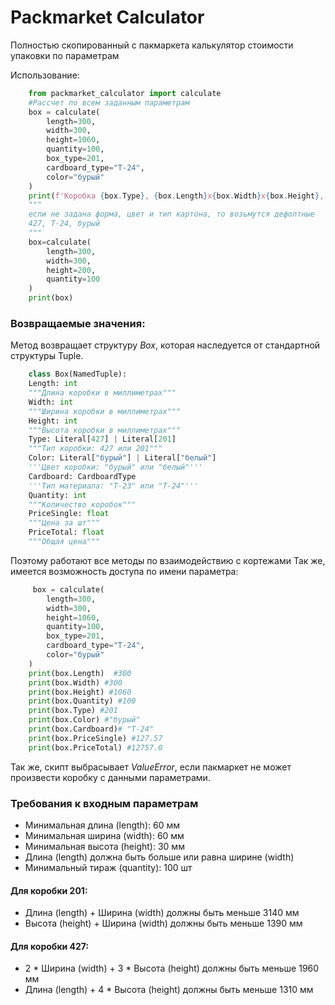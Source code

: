 # Packmarket Calculator
Полностью скопированный с пакмаркета калькулятор стоимости упаковки по параметрам

Использование:
```python
    from packmarket_calculator import calculate
    #Рассчет по всем заданным параметрам
    box = calculate(
        length=300, 
        width=300, 
        height=1060, 
        quantity=100, 
        box_type=201,
        cardboard_type="T-24",
        color="бурый"
    )
    print(f'Коробка {box.Type}, {box.Length}x{box.Width}x{box.Height}, {box.Color}, {box.Quantity} шт - {box.PriceSingle} руб. / {box.PriceTotal} руб.')
    """
    если не задана форма, цвет и тип картона, то возьмутся дефолтные
    427, T-24, бурый
    """
    box=calculate(
        length=300, 
        width=300, 
        height=200, 
        quantity=100
    )
    print(box)
```

### Возвращаемые значения:
Метод возвращает структуру *Box*, которая наследуется от стандартной структуры Tuple.
```python
    class Box(NamedTuple):
    Length: int
    """Длина коробки в миллиметрах"""
    Width: int
    """Ширина коробки в миллиметрах"""
    Height: int
    """Высота коробки в миллиметрах"""
    Type: Literal[427] | Literal[201]
    """Тип коробки: 427 или 201"""
    Color: Literal["бурый"] | Literal["белый"]
    '''Цвет коробки: "бурый" или "белый"'''
    Cardboard: CardboardType
    '''Тип материала: "T-23" или "T-24"'''
    Quantity: int
    """Количество коробок"""
    PriceSingle: float
    """Цена за шт"""
    PriceTotal: float
    """Общая цена"""
```
Поэтому работают все методы по взаимодействию с кортежами
Так же, имеется возможность доступа по имени параметра:

```python
     box = calculate(
        length=300, 
        width=300, 
        height=1060, 
        quantity=100, 
        box_type=201,
        cardboard_type="T-24",
        color="бурый"
    )
    print(box.Length)  #300
    print(box.Width) #300
    print(box.Height) #1060
    print(box.Quantity) #100
    print(box.Type) #201
    print(box.Color) #"бурый"
    print(box.Cardboard)# "T-24"
    print(box.PriceSingle) #127.57
    print(box.PriceTotal) #12757.0 
```

Так же, скипт выбрасывает *ValueError*, если пакмаркет не может произвести коробку с данными параметрами.

### Требования к входным параметрам
- Минимальная длина (length): 60 мм
- Минимальная ширина (width): 60 мм
- Минимальная высота (height): 30 мм
- Длина (length) должна быть больше или равна ширине (width)
- Минимальный тираж (quantity): 100 шт
#### Для коробки 201:
- Длина (length) + Ширина (width) должны быть меньше 3140 мм
- Высота (height) + Ширина (width) должны быть меньше 1390 мм
#### Для коробки 427:
- 2 * Ширина (width) + 3 * Высота (height) должны быть меньше 1960 мм
- Длина (length) + 4 * Высота (height) должны быть меньше 1310 мм